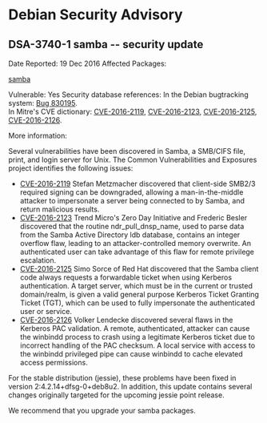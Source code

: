 
Debian Security Advisory
========================


DSA-3740-1 samba -- security update
-----------------------------------



Date Reported:
19 Dec 2016
Affected Packages:

[samba](https://packages.debian.org/src:samba)

Vulnerable:
Yes
Security database references:
In the Debian bugtracking system: [Bug 830195](https://bugs.debian.org/cgi-bin/bugreport.cgi?bug=830195).  
In Mitre's CVE dictionary: [CVE-2016-2119](https://security-tracker.debian.org/tracker/CVE-2016-2119), [CVE-2016-2123](https://security-tracker.debian.org/tracker/CVE-2016-2123), [CVE-2016-2125](https://security-tracker.debian.org/tracker/CVE-2016-2125), [CVE-2016-2126](https://security-tracker.debian.org/tracker/CVE-2016-2126).  

More information:

Several vulnerabilities have been discovered in Samba, a SMB/CIFS file,
print, and login server for Unix. The Common Vulnerabilities and
Exposures project identifies the following issues:


* [CVE-2016-2119](https://security-tracker.debian.org/tracker/CVE-2016-2119)
Stefan Metzmacher discovered that client-side SMB2/3 required
 signing can be downgraded, allowing a man-in-the-middle attacker to
 impersonate a server being connected to by Samba, and return
 malicious results.
* [CVE-2016-2123](https://security-tracker.debian.org/tracker/CVE-2016-2123)
Trend Micro's Zero Day Initiative and Frederic Besler discovered
 that the routine ndr\_pull\_dnsp\_name, used to parse data from the
 Samba Active Directory ldb database, contains an integer overflow
 flaw, leading to an attacker-controlled memory overwrite. An
 authenticated user can take advantage of this flaw for remote
 privilege escalation.
* [CVE-2016-2125](https://security-tracker.debian.org/tracker/CVE-2016-2125)
Simo Sorce of Red Hat discovered that the Samba client code always
 requests a forwardable ticket when using Kerberos authentication. A
 target server, which must be in the current or trusted domain/realm,
 is given a valid general purpose Kerberos Ticket Granting Ticket
 (TGT), which can be used to fully impersonate the authenticated user
 or service.
* [CVE-2016-2126](https://security-tracker.debian.org/tracker/CVE-2016-2126)
Volker Lendecke discovered several flaws in the Kerberos PAC
 validation. A remote, authenticated, attacker can cause the winbindd
 process to crash using a legitimate Kerberos ticket due to incorrect
 handling of the PAC checksum. A local service with access to the
 winbindd privileged pipe can cause winbindd to cache elevated access
 permissions.


For the stable distribution (jessie), these problems have been fixed in
version 2:4.2.14+dfsg-0+deb8u2. In addition, this update contains
several changes originally targeted for the upcoming jessie point
release.


We recommend that you upgrade your samba packages.





